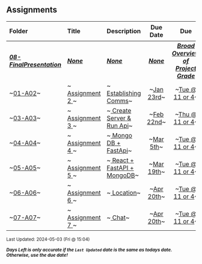 ## Assignments

| Folder | Title | Description | Due Date | Due | Days Left<sup>*</sup> |
|:------|:------|:------|:-----:|:-----:|-----|
| ***<a href="https://github.com/rugbyprof/4443-5373-Mobile-Apps/tree/master/Assignments/08-FinalPresentation">08-FinalPresentation</a>*** | ***<a href="https://github.com/rugbyprof/4443-5373-Mobile-Apps/tree/master/Assignments/08-FinalPresentation">None</a>*** | ***<a href="https://github.com/rugbyprof/4443-5373-Mobile-Apps/tree/master/Assignments/08-FinalPresentation">None</a>*** | ***<a href="https://github.com/rugbyprof/4443-5373-Mobile-Apps/tree/master/Assignments/08-FinalPresentation">None</a>*** | ***<a href="https://github.com/rugbyprof/4443-5373-Mobile-Apps/tree/master/Assignments/08-FinalPresentation"> Broad Overview of Project Grade</a>*** |  |
| ~<a href="https://github.com/rugbyprof/4443-5373-Mobile-Apps/tree/master/Assignments/01-A02">01-A02</a>~ | ~<a href="https://github.com/rugbyprof/4443-5373-Mobile-Apps/tree/master/Assignments/01-A02"> Assignment 2 </a>~ | ~<a href="https://github.com/rugbyprof/4443-5373-Mobile-Apps/tree/master/Assignments/01-A02"> Establishing Comms</a>~ | ~<a href="https://github.com/rugbyprof/4443-5373-Mobile-Apps/tree/master/Assignments/01-A02">Jan 23rd</a>~ | ~<a href="https://github.com/rugbyprof/4443-5373-Mobile-Apps/tree/master/Assignments/01-A02">Tue @ 11 or 4</a>~ | ---- |
| ~<a href="https://github.com/rugbyprof/4443-5373-Mobile-Apps/tree/master/Assignments/03-A03">03-A03</a>~ | ~<a href="https://github.com/rugbyprof/4443-5373-Mobile-Apps/tree/master/Assignments/03-A03"> Assignment 3 </a>~ | ~<a href="https://github.com/rugbyprof/4443-5373-Mobile-Apps/tree/master/Assignments/03-A03"> Create Server & Run Api</a>~ | ~<a href="https://github.com/rugbyprof/4443-5373-Mobile-Apps/tree/master/Assignments/03-A03">Feb 22nd</a>~ | ~<a href="https://github.com/rugbyprof/4443-5373-Mobile-Apps/tree/master/Assignments/03-A03">Thu @ 11 or 4</a>~ | ---- |
| ~<a href="https://github.com/rugbyprof/4443-5373-Mobile-Apps/tree/master/Assignments/04-A04">04-A04</a>~ | ~<a href="https://github.com/rugbyprof/4443-5373-Mobile-Apps/tree/master/Assignments/04-A04"> Assignment 4 </a>~ | ~<a href="https://github.com/rugbyprof/4443-5373-Mobile-Apps/tree/master/Assignments/04-A04"> Mongo DB + FastApi</a>~ | ~<a href="https://github.com/rugbyprof/4443-5373-Mobile-Apps/tree/master/Assignments/04-A04">Mar 5th</a>~ | ~<a href="https://github.com/rugbyprof/4443-5373-Mobile-Apps/tree/master/Assignments/04-A04">Tue @ 11 or 4</a>~ | ---- |
| ~<a href="https://github.com/rugbyprof/4443-5373-Mobile-Apps/tree/master/Assignments/05-A05">05-A05</a>~ | ~<a href="https://github.com/rugbyprof/4443-5373-Mobile-Apps/tree/master/Assignments/05-A05"> Assignment 5 </a>~ | ~<a href="https://github.com/rugbyprof/4443-5373-Mobile-Apps/tree/master/Assignments/05-A05"> React + FastAPI + MongoDB</a>~ | ~<a href="https://github.com/rugbyprof/4443-5373-Mobile-Apps/tree/master/Assignments/05-A05">Mar 19th</a>~ | ~<a href="https://github.com/rugbyprof/4443-5373-Mobile-Apps/tree/master/Assignments/05-A05">Tue @ 11 or 4</a>~ | ---- |
| ~<a href="https://github.com/rugbyprof/4443-5373-Mobile-Apps/tree/master/Assignments/06-A06">06-A06</a>~ | ~<a href="https://github.com/rugbyprof/4443-5373-Mobile-Apps/tree/master/Assignments/06-A06"> Assignment 6 </a>~ | ~<a href="https://github.com/rugbyprof/4443-5373-Mobile-Apps/tree/master/Assignments/06-A06"> Location</a>~ | ~<a href="https://github.com/rugbyprof/4443-5373-Mobile-Apps/tree/master/Assignments/06-A06">Apr 20th</a>~ | ~<a href="https://github.com/rugbyprof/4443-5373-Mobile-Apps/tree/master/Assignments/06-A06">Tue @ 11 or 4</a>~ | ---- |
| ~<a href="https://github.com/rugbyprof/4443-5373-Mobile-Apps/tree/master/Assignments/07-A07">07-A07</a>~ | ~<a href="https://github.com/rugbyprof/4443-5373-Mobile-Apps/tree/master/Assignments/07-A07"> Assignment 7 </a>~ | ~<a href="https://github.com/rugbyprof/4443-5373-Mobile-Apps/tree/master/Assignments/07-A07"> Chat</a>~ | ~<a href="https://github.com/rugbyprof/4443-5373-Mobile-Apps/tree/master/Assignments/07-A07">Apr 20th</a>~ | ~<a href="https://github.com/rugbyprof/4443-5373-Mobile-Apps/tree/master/Assignments/07-A07">Tue @ 11 or 4</a>~ | ---- |

<sup>Last Updated: 2024-05-03 (Fri @ 15:04)</sup> 

<sup>***Days Left is only accurate if the `Last Updated` date is the same as todays date. Otherwise, use the due date!***</sup> 